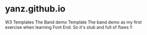 # yanz.github.io
W3 Templates The Band demo
Template The band demo as my first exercise when learning Font End. So it's stub and full of flaws !!
